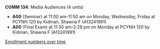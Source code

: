 **COMM 134**: Media Audiences (4 units)

- **A00** (Seminar) at 11:00 am–11:50 am on Monday, Wednesday, Friday at PCYNH 120 by Kidman, Shawna F (A13241991)
- **A00** (Final Exam) at 11:30 am–2:29 pm on Monday at PCYNH 120 by Kidman, Shawna F (A13241991)

[Enrollment numbers over time](./COMM134.tsv)
